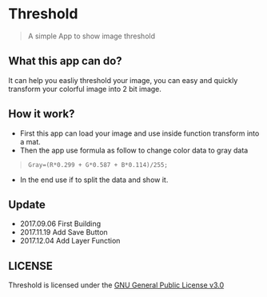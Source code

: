 # Threshold
> A simple App to show image threshold
## What this app can do?
It can help you easliy threshold your image, you can easy and quickly transform your colorful image into 2 bit image.
## How it work?
* First this app can load your image and use inside function transform into a mat.
* Then the app use formula as follow to change color data to gray data
> `Gray=(R*0.299 + G*0.587 + B*0.114)/255;`
* In the end use if to split the data and show it.
## Update
- 2017.09.06 First Building
- 2017.11.19 Add Save Button
- 2017.12.04 Add Layer Function
## LICENSE
Threshold is licensed under the [GNU General Public License v3.0](https://github.com/zjz1994/Threshold/blob/master/LICENSE)
